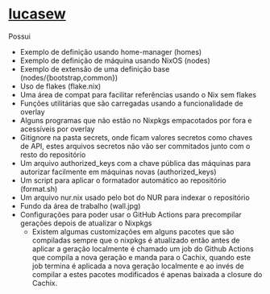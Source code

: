 # [lucasew](https://github.com/lucasew/nixcfg/)

Possui
- Exemplo de definição usando home-manager (homes)
- Exemplo de definição de máquina usando NixOS (nodes)
- Exemplo de extensão de uma definição base (nodes/{bootstrap,common})
- Uso de flakes (flake.nix)
- Uma área de compat para facilitar referências usando o Nix sem flakes
- Funções utilitárias que são carregadas usando a funcionalidade de overlay
- Alguns programas que não estão no Nixpkgs empacotados por fora e acessíveis por overlay
- Gitignore na pasta secrets, onde ficam valores secretos como chaves de API, estes arquivos secretos não vão ser commitados junto com o resto do repositório
- Um arquivo authorized_keys com a chave pública das máquinas para autorizar facilmente em máquinas novas (authorized_keys)
- Um script para aplicar o formatador automático ao repositório (format.sh)
- Um arquivo nur.nix usado pelo bot do NUR para indexar o repositório
- Fundo da área de trabalho (wall.jpg)
- Configurações para poder usar o GitHub Actions para precompilar gerações depois de atualizar o Nixpkgs
    - Existem algumas customizações em alguns pacotes que são compiladas sempre que o nixpkgs é atualizado então antes de aplicar a geração localmente é chamado um job do Github Actions que compila a nova geração e manda para o Cachix, quando este job termina é aplicada a nova geração localmente e ao invés de compilar a estes pacotes modificados é apenas baixada a closure do Cachix.
